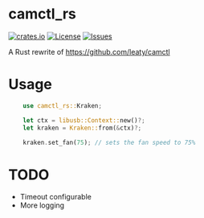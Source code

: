 # camctl_rs
[![crates.io](https://img.shields.io/crates/v/camctl_rs.svg)](https://crates.io/crates/camctl_rs)
[![License](https://img.shields.io/github/license/Dhs92/camctl_rs.svg)](LICENSE.txt)
[![Issues](https://img.shields.io/github/issues/Dhs92/camctl_rs.svg)](https://github.com/Dhs92/camctl_rs/issues)

A Rust rewrite of https://github.com/leaty/camctl

# Usage
```rust
    use camctl_rs::Kraken;

    let ctx = libusb::Context::new()?;
    let kraken = Kraken::from(&ctx)?;

    kraken.set_fan(75); // sets the fan speed to 75%
```

# TODO
- Timeout configurable
- More logging

